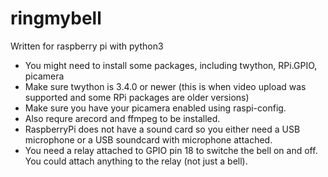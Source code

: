 # ringmybell

Written for raspberry pi with python3
* You might need to install some packages, including twython, RPi.GPIO, picamera
* Make sure twython is 3.4.0 or newer (this is when video upload was supported and some RPi packages are older versions)
* Make sure you have your picamera enabled using raspi-config.
* Also requre arecord and ffmpeg to be installed.
* RaspberryPi does not have a sound card so you either need a USB microphone or a USB soundcard with microphone attached.
* You need a relay attached to GPIO pin 18 to switche the bell on and off. You could attach anything to the relay (not just a bell).

